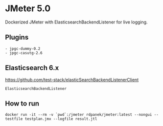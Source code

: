 # JMeter 5.0
Dockerized JMeter with ElasticsearchBackendListener for live logging.

## Plugins
```
- jpgc-dummy-0.2
- jpgc-casutg-2.6
```

## Elasticsearch 6.x
https://github.com/test-stack/elasticSearchBackendListenerClient
```
ElasticsearchBackendListener
```

## How to run

```
docker run -it --rm -v `pwd`:/jmeter rdpanek/jmeter:latest --nongui --testfile testplan.jmx --logfile result.jtl
```

